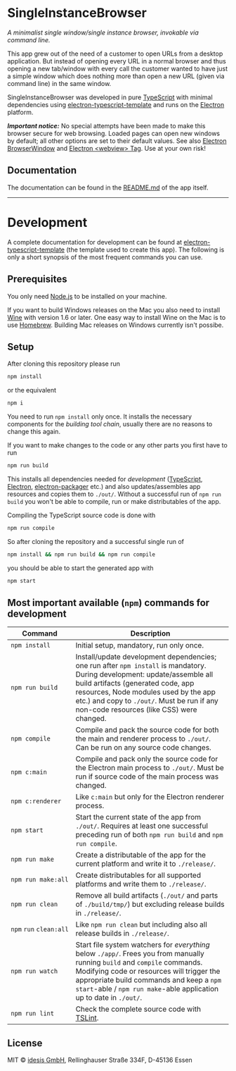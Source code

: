 # SingleInstanceBrowser

*A minimalist single window/single instance browser, invokable via command line.*

This app grew out of the need of a customer to open URLs from a desktop application. But 
instead of opening every URL in a normal browser and thus opening a new tab/window with 
every call the customer wanted to have just a simple window which does nothing more than 
open a new URL (given via command line) in the same window.

SingleInstanceBrowser was developed in pure 
[TypeScript](http://www.typescriptlang.org)
with minimal dependencies using 
[electron-typescript-template](https://github.com/idesis-gmbh/electron-typescript-template) 
and runs on the [Electron](https://electron.atom.io) platform.

***Important notice:*** No special attempts have been made to make this browser secure 
for web browsing. Loaded pages can open new windows by default; all other options are 
set to their default values. See also 
[Electron BrowserWindow](https://electron.atom.io/docs/api/browser-window/)
and
[Electron &lt;webview&gt; Tag](https://electron.atom.io/docs/api/webview-tag/).
Use at your own risk!


## Documentation

The documentation can be found in the [README.md](app/_root/README.md) of the app itself.

---

# Development

A complete documentation for development can be found at 
[electron-typescript-template](https://github.com/idesis-gmbh/electron-typescript-template) 
(the template used to create this app). The following is only a short synopsis of the most 
frequent commands you can use.


## Prerequisites

You only need [Node.js](https://nodejs.org) to be installed on your machine.

If you want to build Windows releases on the Mac you also need to install 
[Wine](https://www.winehq.org) with version 1.6 or later. One easy way to 
install Wine on the Mac is to use [Homebrew](https://brew.sh). Building Mac 
releases on Windows currently isn't possibe.


## Setup

After cloning this repository please run

```bash
npm install
```

or the equivalent 

```bash
npm i
```

You need to run `npm install` only once. It installs the necessary components for the 
*building tool chain*, usually there are no reasons to change this again.

If you want to make changes to the code or any other parts you first have to run

```bash
npm run build
```

This installs all dependencies needed for *development* 
([TypeScript](http://www.typescriptlang.org), 
[Electron](https://electron.atom.io),
[electron-packager](https://github.com/electron-userland/electron-packager)
etc.) and also updates/assembles app resources and copies them to `./out/`. Without 
a successful run of `npm run build` you won't be able to compile, run or make 
distributables of the app.

Compiling the TypeScript source code is done with

```bash
npm run compile
```

So after cloning the repository and a successful single run of 

```bash
npm install && npm run build && npm run compile
```

you should be able to start the generated app with

```bash
npm start
```


## Most important available (`npm`) commands for development

| Command             | Description |
| ------------------- | ----------- |
| `npm install`       | Initial setup, mandatory, run only once. |
| `npm run build`     | Install/update development dependencies; one run after `npm install` is mandatory. During development: update/assemble all build artifacts (generated code, app resources, Node modules used by the app etc.) and copy to `./out/`. Must be run if any non-code resources (like CSS) were changed.|
| `npm compile`       | Compile and pack the source code for both the main and renderer process to `./out/`. Can be run on any source code changes. |
| `npm c:main`        | Compile and pack only the source code for the Electron main process to `./out/`. Must be run if source code of the main process was changed. |
| `npm c:renderer`    | Like `c:main` but only for the Electron renderer process. |
| `npm start`         | Start the current state of the app from `./out/`. Requires at least one successful preceding run of both `npm run build` and `npm run compile`. |
| `npm run make`      | Create a distributable of the app for the current platform and write it to `./release/`. |
| `npm run make:all`  | Create distributables for all supported platforms and write them to `./release/`. |
| `npm run clean`     | Remove all build artifacts (`./out/` and parts of `./build/tmp/`) but excluding release builds in `./release/`. |
| `npm`&nbsp;`run`&nbsp;`clean:all` | Like `npm run clean` but including also all release builds in `./release/`. |
| `npm run watch`     | Start file system watchers for *everything* below `./app/`. Frees you from manually running `build` and `compile` commands. Modifying code or resources will trigger the appropriate build commands and keep a `npm start`-able / `npm run make`-able application up to date in `./out/`. |
| `npm run lint`      | Check the complete source code with [TSLint](https://palantir.github.io/tslint/). |


## License

MIT © [idesis GmbH](http://www.idesis.de), Rellinghauser Straße 334F, D-45136 Essen
